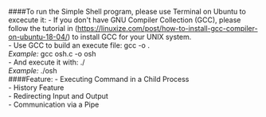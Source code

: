####To run the Simple Shell program, please use Terminal on Ubuntu to excecute it:
	- If you don't have GNU Compiler Collection (GCC), please follow the tutorial in (https://linuxize.com/post/how-to-install-gcc-compiler-on-ubuntu-18-04/) to install GCC for your UNIX system.       
	- Use GCC to build an execute file: gcc <c file name.c> -o <execute file name>.    
	*Example:* gcc osh.c -o osh     
	- And execute it with: ./<execute file name>        
	*Example:* ./osh      
####Feature:
	- Executing Command in a Child Process     
	- History Feature     
	- Redirecting Input and Output    
	- Communication via a Pipe     
